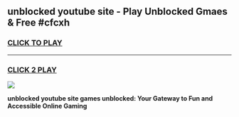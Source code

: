 
## unblocked youtube site - Play Unblocked Gmaes & Free #cfcxh
<h3>
<a href="https://news.freeplayer.one?title=unblocked_youtube_site&ref=03M">CLICK TO PLAY</a></h3>
<hr>

<h3>
<a href="https://news.freeplayer.one?title=unblocked_youtube_site&ref=03M">CLICK 2 PLAY</a>
  
</h3>

<a href="https://news.freeplayer.one?title=unblocked_youtube_site&ref=03M"><img src="https://clearcache.store/games.png"></a>


**unblocked youtube site games unblocked: Your Gateway to Fun and Accessible Online Gaming**
